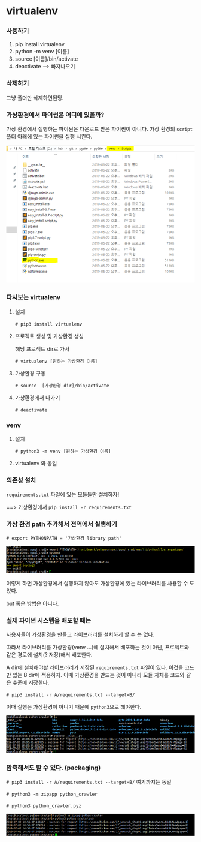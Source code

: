 # virtualenv

### 사용하기

1. pip install virtualenv
2. python -m venv [이름]
3. source  [이름]/bin/activate
4. deactivate  --> 빠져나오기



### 삭제하기

그냥 폴더만 삭제하면된당.



### 가상환경에서 파이썬은 어디에 있을까?

가상 환경에서 실행하는 파이썬은 다운로드 받은 파이썬이 아니다. 가상 환경의 `script` 폴더 아래에 있는 파이썬을 실행 시킨다.

![가상머신 파이썬 위치](./img/img6.png)



### 다시보는 virtualenv

1. 설치

   `# pip3 install virtualenv`

2. 프로젝트 생성 및 가상환경 생성

   해당 프로젝트 dir로 가서

   `# virtualenv [원하는 가상환경 이름]`

3. 가상환경 구동

   `# source  [가상환경 dir]/bin/activate`
   
4. 가상환경에서 나가기

   `# deactivate`



### venv

1. 설치

   `# python3 -m venv [원하는 가상환경 이름]`

2. virtualenv 와 동일



### 의존성 설치

`requirements.txt` 파일에 있는 모듈들만 설치하자!

==> 가상환경에서 `pip install -r requirements.txt`



### 가상 환경 path 추가해서 전역에서 실행하기

`# export PYTHONPATH = '가상환경 library path'`

![가상환경 path 전역에 추가](./img/img9.png)

이렇게 하면 가상환경에서 실행하지 않아도 가상환경에 있는 라이브러리를 사용할 수 도 있다.

but 좋은 방법은 아니다.



### 실제 파이썬 시스템을 배포할 때는

사용자들이 가상환경을 만들고 라이브러리를 설치하게 할 수 는 없다.

따라서 라이브러리를 가상환경(venv ...)에 설치해서 배포하는 것이 아닌, 프로젝트와 같은 경로에 설치(? 저장)해서 배포한다.



A dir에 설치해야할 라이브러리가 저장된 `requirements.txt` 파일이 있다. 이것을 코드만 있는 B dir에 적용하자. 이때 가상환경을 만드는 것이 아니라 모듈 자체를 코드와 같은 수준에 저장한다.

`# pip3 install -r A/requirements.txt --target=B/`

이때 실행은 가상환경이 아니기 때문에 `python3`으로 해야한다.

![파이썬 라이브러리 같은 경로에 설치](./img/img10.png)



### 압축해서도 할 수 있다. (packaging)

`# pip3 install -r A/requirements.txt --target=B/` 여기까지는 동일

`# python3 -m zipapp python_crawler`

`# python3 python_crawler.pyz `

![압축으로](./img/img11.png)